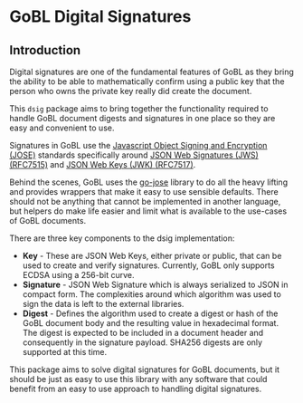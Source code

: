 # GoBL Digital Signatures

## Introduction

Digital signatures are one of the fundamental features of GoBL as they bring the ability to be able to mathematically confirm using a public key that the person who owns the private key really did create the document.

This `dsig` package aims to bring together the functionality required to handle GoBL document digests and signatures in one place so they are easy and convenient to use.

Signatures in GoBL use the [Javascript Object Signing and Encryption (JOSE)](https://datatracker.ietf.org/wg/jose/about/) standards specifically around [JSON Web Signatures (JWS) (RFC7515)](https://datatracker.ietf.org/doc/html/rfc7515) and [JSON Web Keys (JWK) (RFC7517)](https://datatracker.ietf.org/doc/html/rfc7517).

Behind the scenes, GoBL uses the [go-jose](https://github.com/go-jose/go-jose) library to do all the heavy lifting and provides wrappers that make it easy to use sensible defaults. There should not be anything that cannot be implemented in another language, but helpers do make life easier and limit what is available to the use-cases of GoBL documents.

There are three key components to the dsig implementation:

 * **Key** - These are JSON Web Keys, either private or public, that can be used to create and verify signatures. Currently, GoBL only supports ECDSA using a 256-bit curve.
 * **Signature** - JSON Web Signature which is always serialized to JSON in compact form. The complexities around which algorithm was used to sign the data is left to the external libraries.
 * **Digest** - Defines the algorithm used to create a digest or hash of the GoBL document body and the resulting value in hexadecimal format. The digest is expected to be included in a document header and consequently in the signature payload. SHA256 digests are only supported at this time.

This package aims to solve digital signatures for GoBL documents, but it should be just as easy to use this library with any software that could benefit from an easy to use approach to handling digital signatures.
